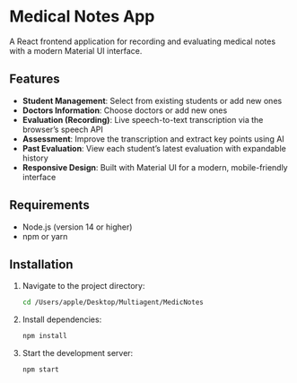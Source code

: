 # Medical Notes App

A React frontend application for recording and evaluating medical notes with a modern Material UI interface.

## Features

- **Student Management**: Select from existing students or add new ones
- **Doctors Information**: Choose doctors or add new ones
- **Evaluation (Recording)**: Live speech-to-text transcription via the browser’s speech API
- **Assessment**: Improve the transcription and extract key points using AI
- **Past Evaluation**: View each student’s latest evaluation with expandable history
- **Responsive Design**: Built with Material UI for a modern, mobile-friendly interface

## Requirements

- Node.js (version 14 or higher)
- npm or yarn

## Installation

1. Navigate to the project directory:
   ```bash
   cd /Users/apple/Desktop/Multiagent/MedicNotes
   ```

2. Install dependencies:
   ```bash
   npm install
   ```

3. Start the development server:
   ```bash
   npm start
   ```
   
